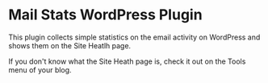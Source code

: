 # Mail Stats WordPress Plugin

This plugin collects simple statistics on the email activity on WordPress and shows
them on the Site Heatlh page.

If you don't know what the Site Heath page is, check it out on the Tools menu
of your blog. 
